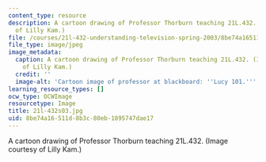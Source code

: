 ```yaml
---
content_type: resource
description: A cartoon drawing of Professor Thorburn teaching 21L.432. (Image courtesy
  of Lilly Kam.)
file: /courses/21l-432-understanding-television-spring-2003/8be74a16511d8b3c80eb1895747dae17_21l-432s03.jpg
file_type: image/jpeg
image_metadata:
  caption: A cartoon drawing of Professor Thorburn teaching 21L.432. (Image courtesy
    of Lilly Kam.)
  credit: ''
  image-alt: 'Cartoon image of professor at blackboard: ''Lucy 101.'''
learning_resource_types: []
ocw_type: OCWImage
resourcetype: Image
title: 21l-432s03.jpg
uid: 8be74a16-511d-8b3c-80eb-1895747dae17
---
```

A cartoon drawing of Professor Thorburn teaching 21L.432. (Image courtesy of Lilly Kam.)

